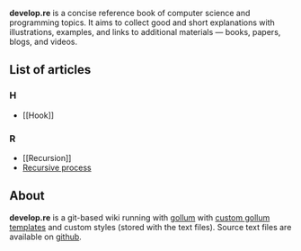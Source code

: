 **develop.re** is a concise reference book of computer science and programming topics. It aims to collect good and short explanations with illustrations, examples, and links to additional materials — books, papers, blogs, and videos.

## List of articles

### H
- [[Hook]]

### R
- [[Recursion]]
- [Recursive process](Recursive-process)

## About
**develop.re** is a git-based wiki running with [gollum](https://github.com/gollum/gollum) with [custom gollum templates](https://github.com/freetonik/develop.re-templates) and custom styles (stored with the text files). Source text files are available on [github](https://github.com/freetonik/develop.re). 

